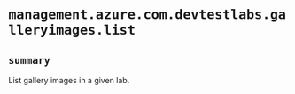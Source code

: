# `management.azure.com.devtestlabs.galleryimages.list`

## `summary`
List gallery images in a given lab.


